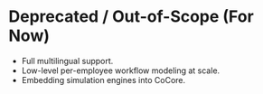 # Deprecated / Out-of-Scope (For Now)

- Full multilingual support.
- Low-level per-employee workflow modeling at scale.
- Embedding simulation engines into CoCore.
